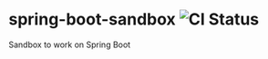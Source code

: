 # spring-boot-sandbox ![CI Status](https://github.com/adefanti/spring-boot-sandbox/actions/workflows/maven.yml/badge.svg)
Sandbox to work on Spring Boot
